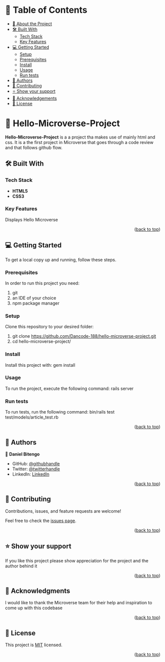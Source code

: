 # 📗 Table of Contents

- [📖 About the Project](#about-project)
- [🛠 Built With](#built-with)
    - [Tech Stack](#tech-stack)
    - [Key Features](#key-features)
- [💻 Getting Started](#getting-started)
  - [Setup](#setup)
  - [Prerequisites](#prerequisites)
  - [Install](#install)
  - [Usage](#usage)
  - [Run tests](#run-tests)
- [👥 Authors](#authors)
- [🤝 Contributing](#contributing)
- [⭐️ Show your support](#support)
- [🙏 Acknowledgements](#acknowledgements)
- [📝 License](#license)

# 📖 Hello-Microverse-Project <a name="about-project"></a>

**Hello-Microverse-Project** is a a project tha makes use of mainly html and css. It is a the first project in Microverse that goes through a code review and that follows github flow.

## 🛠 Built With <a name="built-with"></a>

### Tech Stack <a name="tech-stack"></a>
- **HTML5**
- **CSS3**

### Key Features <a name="key-features"></a>
Displays Hello Microverse

<p align="right">(<a href="#readme-top">back to top</a>)</p>

## 💻 Getting Started <a name="getting-started"></a>

To get a local copy up and running, follow these steps.

### Prerequisites

In order to run this project you need: 
1. git
2. an IDE of your choice
3. npm package manager

### Setup

Clone this repository to your desired folder: 
1. git clone https://github.com/Dancode-188/hello-microverse-project.git
2. cd hello-microverse-project/

### Install

Install this project with: gem install

### Usage

To run the project, execute the following command: rails server

### Run tests

To run tests, run the following command: bin/rails test test/models/article_test.rb

<p align="right">(<a href="#readme-top">back to top</a>)</p>

## 👥 Authors <a name="authors"></a>

👤 **Daniel Bitengo**

- GitHub: [@githubhandle](https://github.com/Dancode-188)
- Twitter: [@twitterhandle](https://twitter.com/danielbitengo)
- LinkedIn: [LinkedIn](https://linkedin.com/in/Daniel_(Monyancha)_Bitengo)

<p align="right">(<a href="#readme-top">back to top</a>)</p>

## 🤝 Contributing <a name="contributing"></a>

Contributions, issues, and feature requests are welcome!

Feel free to check the [issues page](../../issues/).

<p align="right">(<a href="#readme-top">back to top</a>)</p>

## ⭐️ Show your support <a name="support"></a>

If you like this project please show appreciation for the project and the author behind it

<p align="right">(<a href="#readme-top">back to top</a>)</p>

## 🙏 Acknowledgments <a name="acknowledgements"></a>

I would like to thank the Microverse team for their help and inspiration to come up with this codebase

<p align="right">(<a href="#readme-top">back to top</a>)</p>

## 📝 License <a name="license"></a>

This project is [MIT](LICENSE.md) licensed.

<p align="right">(<a href="#readme-top">back to top</a>)</p>
